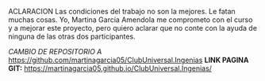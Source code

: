 ACLARACION
Las condiciones del trabajo no son la mejores. Le fatan muchas cosas. Yo, Martina Garcia Amendola me comprometo con el curso y a mejorar este proyecto, pero quiero aclarar que no conte con la ayuda de ninguna de las otras dos participantes.

*CAMBIO DE REPOSITORIO A* https://github.com/martinagarcia05/ClubUniversal.Ingenias
**LINK PAGINA GIT:**
https://martinagarcia05.github.io/ClubUniversal.Ingenias/
